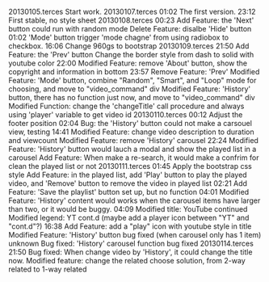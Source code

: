 20130105.terces 
	Start work.
20130107.terces
	01:02 
		The first version.
	23:12
		First stable, no style sheet
20130108.terces
	00:23
		Add Feature: the 'Next' button could run with random mode
		Delete Feature: disalbe 'Hide' button
	01:02
		'Mode' button trigger 'mode chagne' from using radiobox to checkbox.
	16:06
		Change 960gs to bootstrap
20130109.terces
	21:50
		Add Feature: the 'Prev' button
		Change the border style from dash to solid with youtube color
	22:00
		Modified Feature: remove 'About' button, show the copyright and information in bottom
	23:57
		Remove Feature: 'Prev'
		Modified Feature: 'Mode' button, combine "Random", "Smart", and "Loop" mode for choosing, and move to "video_command" div
		Modified Feature: 'History' button, there has no function just now, and move to "video_command" div
		Modified Function: change the 'changeTitle' call procedure and always using 'player' variable to get video id
20130110.terces
	00:12
		Adjust the footer position
	02:04
		Bug: the 'History' button could not make a carsouel view, testing 
	14:41
		Modified Feature: change video description to duration and viewcount
		Modified Feature: remove 'History' carousel
	22:24
		Modified Feature: 'History' button would lauch a modal and show the played list in a carousel
		Add Feature: When make a re-search, it would make a confrim for clean the played list or not
20130111.terces
	01:45
		Apply the bootstrap css style
		Add Feature: in the played list, add 'Play' button to play the played video, and 'Remove' button to remove the video in played list
	02:21
		Add Feature: 'Save the playlist' button set up, but no function
	04:01
		Modified Feature: 'History' content would works when the carousel items have larger than two, or it would be buggy.
	04:09
		Modified title: YouTube continued
		Modified legend: YT cont.d (maybe add a player icon between "YT" and "cont.d"?)
	16:38
		Add Feature: add a "play" icon with youtube style in title
		Modified Feature: 'History' button bug fixed (when carousel only has 1 item)
	unknown
		Bug fixed: 'History' carousel function bug fixed
20130114.terces
	21:50
		Bug fixed: When change video by 'History', it could change the title now.
		Modified feature: change the related choose solution, from 2-way related to 1-way related
